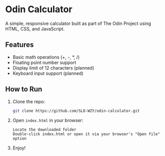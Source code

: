 # Odin Calculator

A simple, responsive calculator built as part of The Odin Project using HTML, CSS, and JavaScript.

## Features
- Basic math operations (+, -, *, /)  
- Floating point number support  
- Display limit of 12 characters (planned)
- Keyboard input support (planned)   

## How to Run
1. Clone the repo:  
   ```bash
   git clone https://github.com/SLO-WZY/odin-calculator.git
2. Open `index.html` in your browser:
    ```
    Locate the downloaded folder
    Double-click index.html or open it via your browser's "Open file" option
3. Enjoy!